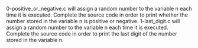 0-positive_or_negative.c will assign a random number to the variable n each time it is executed. Complete the source code in order to print whether the number stored in the variable n is positive or negative.
1-last_digit.c will assign a random number to the variable n each time it is executed. Complete the source code in order to print the last digit of the number stored in the variable n.

